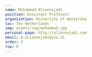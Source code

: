 ```yaml
---
name: Mohammad Aliannejadi
position: Assistant Professor
organization: University of Amsterdam
loc: The Netherlands
img: assets/img/mohammad.jpg
personal-page: http://aliannejadi.com
email: m.aliannejadi@uva.nl
order: 2
row: 0
---
```

